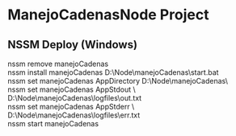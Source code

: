 # ManejoCadenasNode Project

## NSSM Deploy (Windows)
nssm remove manejoCadenas \
nssm install manejoCadenas D:\Node\manejoCadenas\start.bat \
nssm set manejoCadenas AppDirectory D:\Node\manejoCadenas\ \
nssm set manejoCadenas AppStdout \ D:\Node\manejoCadenas\logfiles\out.txt \
nssm set manejoCadenas AppStderr \ D:\Node\manejoCadenas\logfiles\err.txt \
nssm start manejoCadenas
